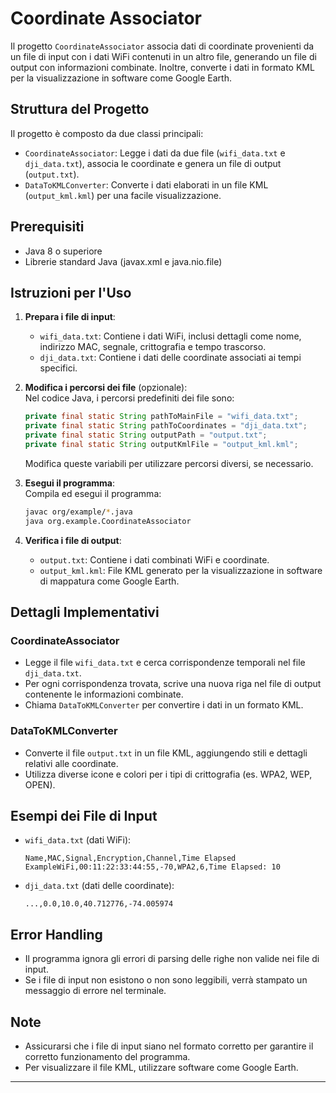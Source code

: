 # Coordinate Associator

Il progetto `CoordinateAssociator` associa dati di coordinate provenienti da un file di input con i dati WiFi contenuti in un altro file, generando un file di output con informazioni combinate. Inoltre, converte i dati in formato KML per la visualizzazione in software come Google Earth.

## Struttura del Progetto

Il progetto è composto da due classi principali:
- `CoordinateAssociator`: Legge i dati da due file (`wifi_data.txt` e `dji_data.txt`), associa le coordinate e genera un file di output (`output.txt`).
- `DataToKMLConverter`: Converte i dati elaborati in un file KML (`output_kml.kml`) per una facile visualizzazione.

## Prerequisiti

- Java 8 o superiore
- Librerie standard Java (javax.xml e java.nio.file)

## Istruzioni per l'Uso

1. **Prepara i file di input**:
   - `wifi_data.txt`: Contiene i dati WiFi, inclusi dettagli come nome, indirizzo MAC, segnale, crittografia e tempo trascorso.
   - `dji_data.txt`: Contiene i dati delle coordinate associati ai tempi specifici.

2. **Modifica i percorsi dei file** (opzionale):  
   Nel codice Java, i percorsi predefiniti dei file sono:
   ```java
   private final static String pathToMainFile = "wifi_data.txt";
   private final static String pathToCoordinates = "dji_data.txt";
   private final static String outputPath = "output.txt";
   private final static String outputKmlFile = "output_kml.kml";
   ```
   Modifica queste variabili per utilizzare percorsi diversi, se necessario.

3. **Esegui il programma**:  
   Compila ed esegui il programma:
   ```bash
   javac org/example/*.java
   java org.example.CoordinateAssociator
   ```

4. **Verifica i file di output**:
   - `output.txt`: Contiene i dati combinati WiFi e coordinate.
   - `output_kml.kml`: File KML generato per la visualizzazione in software di mappatura come Google Earth.

## Dettagli Implementativi

### CoordinateAssociator
- Legge il file `wifi_data.txt` e cerca corrispondenze temporali nel file `dji_data.txt`.
- Per ogni corrispondenza trovata, scrive una nuova riga nel file di output contenente le informazioni combinate.
- Chiama `DataToKMLConverter` per convertire i dati in un formato KML.

### DataToKMLConverter
- Converte il file `output.txt` in un file KML, aggiungendo stili e dettagli relativi alle coordinate.
- Utilizza diverse icone e colori per i tipi di crittografia (es. WPA2, WEP, OPEN).

## Esempi dei File di Input

- `wifi_data.txt` (dati WiFi):
  ```
  Name,MAC,Signal,Encryption,Channel,Time Elapsed
  ExampleWiFi,00:11:22:33:44:55,-70,WPA2,6,Time Elapsed: 10
  ```

- `dji_data.txt` (dati delle coordinate):
  ```
  ...,0.0,10.0,40.712776,-74.005974
  ```

## Error Handling

- Il programma ignora gli errori di parsing delle righe non valide nei file di input.
- Se i file di input non esistono o non sono leggibili, verrà stampato un messaggio di errore nel terminale.

## Note
- Assicurarsi che i file di input siano nel formato corretto per garantire il corretto funzionamento del programma.
- Per visualizzare il file KML, utilizzare software come Google Earth.

---
